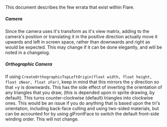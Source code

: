 This document describes the few errata that exist within Flare.

##### Camera

Since the camera uses it's transform as it's view matrix, adding to the camera's position or translating it in the positive direction actually move it upwards and left in screen space, rather than downwards and right as would be expected. This may change if it can be done elegantly, and will be noted in a changelog.

##### Orthographic Camera

If using `CreateOrthographicTopLeftOrigin(float width, float height, float zNear, float zFar)`, keep in mind that this mirrors the y direction so that +y is downwards. This has the side effect of inverting the orientation of any triangles that you draw, (this is depended upon in sprite drawing, by default). This turns counter-clockwise (default) triangles into clockwise ones. This would be an issue if you do anything that is based upon the tri's orientation, including back-face culling and using two-sided materials, but can be accounted for by using glFrontFace to switch the default front-side winding order. This will not change.